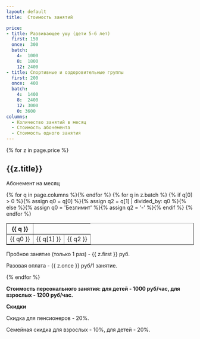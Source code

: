 ```yaml
---
layout: default
title:  Стоимость занятий

price:
- title: Развивающее ушу (дети 5-6 лет)
  first: 150
  once:  300
  batch:
    4:  1000
    8:  1800
    12: 2400
- title: Спортивные и оздоровительные группы
  first: 200
  once:  400
  batch:
    4:  1400
    8:  2400
    12: 3000
    0: 3600
columns:
  - Количество занятий в месяц
  - Стоимость абонемента
  - Стоимость одного занятия
---
```

{% for z in page.price %}
## {{z.title}}
Абонемент на месяц

<table border>
  <tr>
    {% for q in page.columns %}<th>{{ q }}</th>{% endfor %}
  </tr>
  {% for q in z.batch %}
  <tr align='right'>{% if q[0] > 0 %}{% assign q0 = q[0] %}{% assign q2 = q[1] | divided_by: q0 %}{% else %}{% assign q0 = 'Безлимит' %}{% assign q2 = '-' %}{% endif %}
    <td>{{ q0 }}</td>
    <td>{{ q[1] }}</td>
    <td>{{ q2 }}</td>
  </tr>
  {% endfor %}
</table>

Пробное занятие (только 1 раз) - {{ z.first }} руб.

Разовая оплата - {{ z.once }} руб/1 занятие.

{% endfor %}

**Стоимость персонального занятия: для детей - 1000 руб/час, для взрослых - 1200 руб/час.**

**Скидки**

Скидка для пенсионеров - 20%.

Семейная скидка для взрослых - 10%, для детей - 20%.
